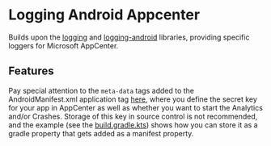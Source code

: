 # Logging Android Appcenter

Builds upon the [logging](../logging/README.md) and [logging-android](../logging-android/README.md) libraries, providing specific loggers for Microsoft AppCenter.

## Features

Pay special attention to the `meta-data` tags added to the AndroidManifest.xml application tag [here](../android-loggingtestapp/src/appcenter3/AndroidManifest.xml), where you define the secret key for your app in AppCenter as well as whether you want to start the Analytics and/or Crashes. Storage of this key in source control is not recommended, and the example (see the [build.gradle.kts](../android-loggingtestapp/build.gradle.kts)) shows how you can store it as a gradle property that gets added as a manifest property.